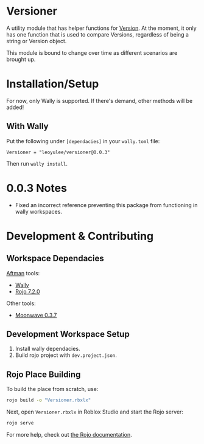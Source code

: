 # Versioner
A utility module that has helper functions for [Version](https://github.com/leoyulee/Version). At the moment, it only has one function that is used to compare Versions, regardless of being a string or Version object.

This module is bound to change over time as different scenarios are brought up.

# Installation/Setup
For now, only Wally is supported. If there's demand, other methods will be added!
## With Wally
Put the following under `[dependacies]` in your `wally.toml` file:
```
Versioner = "leoyulee/versioner@0.0.3"
```
Then run `wally install`.

# 0.0.3 Notes
- Fixed an incorrect reference preventing this package from functioning in wally workspaces.

# Development & Contributing

## Workspace Dependacies
[Aftman](https://github.com/LPGhatguy/aftman#installation) tools:
- [Wally](https://github.com/UpliftGames/wally/#installation)
- [Rojo 7.2.0](https://github.com/rojo-rbx/rojo)

Other tools:
- [Moonwave 0.3.7](https://github.com/evaera/moonwave)

## Development Workspace Setup
1. Install wally dependacies.
2. Build rojo project with `dev.project.json`.

## Rojo Place Building
To build the place from scratch, use:

```bash
rojo build -o "Versioner.rbxlx"
```

Next, open `Versioner.rbxlx` in Roblox Studio and start the Rojo server:

```bash
rojo serve
```

For more help, check out [the Rojo documentation](https://rojo.space/docs).